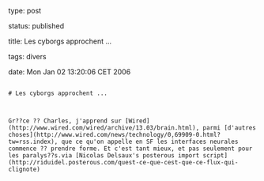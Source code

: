 type: post
status: published
title: Les cyborgs approchent ...
tags: divers
date: Mon Jan 02 13:20:06 CET 2006
~~~~~~
# Les cyborgs approchent ...

Gr??ce ?? Charles, j'apprend sur [Wired](http://www.wired.com/wired/archive/13.03/brain.html), parmi [d'autres choses](http://www.wired.com/news/technology/0,69909-0.html?tw=rss.index), que ce qu'on appelle en SF les interfaces neurales commence ?? prendre forme. Et c'est tant mieux, et pas seulement pour les paralys??s.via [Nicolas Delsaux's posterous import script](http://riduidel.posterous.com/quest-ce-que-cest-que-ce-flux-qui-clignote)